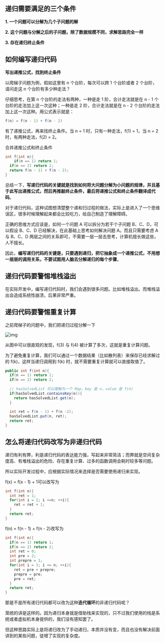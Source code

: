 ## 递归需要满足的三个条件

**1. 一个问题可以分解为几个子问题的解**

**2. 这个问题与分解之后的子问题，除了数据规模不同，求解思路完全一样**

**3. 存在递归终止条件**

## 如何编写递归代码

**写出递推公式，找到终止条件**

以爬梯子问题为例，假如这里有 n 个台阶，每次可以跨 1 个台阶或者 2 个台阶，请问走这 n 个台阶有多少种走法？

仔细思考，在第 n 个台阶的走法有两种，一种是走 1 阶，合计走法就是在 n - 1 个台阶的走法加上这一次这种；一种是走 2 阶，合计走法就是在 n - 2 个台阶的走法加上这一次这种。用公式表示就是：

```java
f(n) = f(n - 1) + f(n - 2)
```

有了递推公式，再来找终止条件。当 n = 1 时，只有一种走法，f(1) = 1，当 n = 2 时，有两种走法，f(2) = 2。

合并递推公式和终止条件

```java
int f(int n){
	if(n == 1) return 1;
  if(n == 2) return 2;
  return f(n - 1) + f(n - 2);
}
```

总结一下，**写递归代码的关键就是找到如何将大问题分解为小问题的规律，并且基于此写出递推公式，然后再推敲终止条件，最后将递推公式和终止条件翻译成代码**。

对于递归代码，这种试图想清楚整个递和归过程的做法，实际上是进入了一个思维误区，很多时候理解起来都会比较吃力，给自己制造了理解障碍。

正确的思维方式应该是，如何一个问题 A 可以拆分为若干个子问题 B、C、D，可以假设 B、C、D 已经解决，在此基础上思考如何解决问题 A。而且只需要考虑 A 与 B、C、D 两层之间的关系即可，不需要一层一层去思考，计算机擅长做这些，人不擅长。

因此，**编写递归代码的关键是，只要遇到递归，把它抽象成一个递推公式，不用想一层层的调用关系，不要试图用人脑去分解递归的每个步骤**。

## 递归代码要警惕堆栈溢出

在实际开发中，编写递归代码时，我们会遇到很多问题。比如堆栈溢出。而堆栈溢出会造成系统性崩溃，后果非常严重。

## 递归代码要警惕重复计算

之前爬梯子的问题中，我们把递归过程分解一下

![img](https://static001.geekbang.org/resource/image/e7/bf/e7e778994e90265344f6ac9da39e01bf.jpg)

从图中可以很直观的发现，f(3) 与 f(4) 被计算了多次，这就是重复计算问题。

为了避免重复计算，我们可以通过一个数据结果（比如散列表）来保存已经求解过的 f(k)，这样当递归调用到 f(k) 时，就不需要重复计算就可以直接取值了。

```java
public int f(int n){
  if(n == 1) return 1;
  if(n == 2) return 2;
  
  // hasSolvedList 可以理解为一个 Map，key 是 n，value 是 f(n)
  if(hasSolvedList.containsKey(n)){
    return hasSolvedList.get(n);
  }
  
  int ret = f(n - 1) + f(n -2);
  hasSolvedList.put(n, ret);
  return ret;
}
```

## 怎么将递归代码改写为非递归代码

递归有利有弊，利是递归代码的表达能力强，写起来非常简洁；而弊就是空间复杂度高、有堆栈溢出的危险、存在重复计算、过多的函数调用会耗时较多等问题。

所以实际开发过程中，应根据实际情况来选择是否需要使用递归来实现。

f(x) = f(x - 1) + 1可以改写为

```java
int f(int n){
  int ret = 1;
  for(int i = 2; i <=n; ++i){
    ret = ret + 1;
  }
  return ret;
}
```

f(n) = f(n - 1) + f(n - 2)改写为

```java
int f(int n){
  if(n == 1) return 1;
  if(n == 2) return 2;
  int ret = 0;
  int pre = 2;
  int prepre = 1;
  for(int i = 3; i <= n; ++i){
    ret = pre + prepre;
    prepre = pre;
    pre = ret;
  }
  return ret;
}
```

那是不是所有递归代码都可以改为这种**迭代循环**的非递归代码呢？

笼统的讲是这样的。因为递归本身就是借助栈来实现的，只不过我们使用的栈是系统或者虚拟机本身提供的，我们没有感知罢了。

但这种思路实际上是将递归改为了手动递归，本质并没有变，而且也没有解决前面讲到的某些问题，徒增了实现的复杂度。